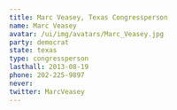 ```yaml
---
title: Marc Veasey, Texas Congressperson
name: Marc Veasey
avatar: /ui/img/avatars/Marc_Veasey.jpg
party: democrat
state: texas
type: congressperson
lasthall: 2013-08-19
phone: 202-225-9897
never: 
twitter: MarcVeasey
---
```

